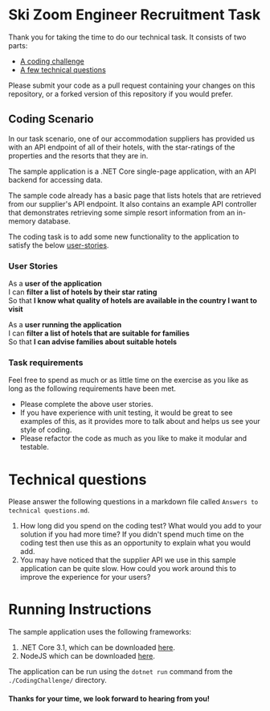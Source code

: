 Ski Zoom Engineer Recruitment Task
==================================

Thank you for taking the time to do our technical task. It consists of two parts:

* [A coding challenge](#coding-test)
* [A few technical questions](#technical-questions)

Please submit your code as a pull request containing your changes on this repository, or a forked version of this repository if you would prefer.

## Coding Scenario

In our task scenario, one of our accommodation suppliers has provided us with an API endpoint of all of their hotels, with the star-ratings of the properties and the resorts that they are in.

The sample application is a .NET Core single-page application, with an API backend for accessing data.

The sample code already has a basic page that lists hotels that are retrieved from our supplier's API endpoint. It also contains an example API controller that demonstrates retrieving some simple resort information from an in-memory database.

The coding task is to add some new functionality to the application to satisfy the below [user-stories](#user-stories).

### User Stories

As a **user of the application**  
I can **filter a list of hotels by their star rating**  
So that **I know what quality of hotels are available in the country I want to visit**

As a **user running the application**  
I can **filter a list of hotels that are suitable for families**  
So that **I can advise families about suitable hotels**


### Task requirements

Feel free to spend as much or as little time on the exercise as you like as long as the following requirements have been met.  

- Please complete the above user stories.
- If you have experience with unit testing, it would be great to see examples of this, as it provides more to talk about and helps us see your style of coding.
- Please refactor the code as much as you like to make it modular and testable.

# Technical questions

Please answer the following questions in a markdown file called `Answers to technical questions.md`.

1. How long did you spend on the coding test? What would you add to your solution if you had more time? If you didn't spend much time on the coding test then use this as an opportunity to explain what you would add.
2. You may have noticed that the supplier API we use in this sample application can be quite slow. How could you work around this to improve the experience for your users?


# Running Instructions
The sample application uses the following frameworks:

1. .NET Core 3.1, which can be downloaded [here](https://dotnet.microsoft.com/download/dotnet-core/3.1).
2. NodeJS which can be downloaded [here](https://nodejs.org/en/).

The application can be run using the `dotnet run` command from the `./CodingChallenge/` directory.


#### Thanks for your time, we look forward to hearing from you!

